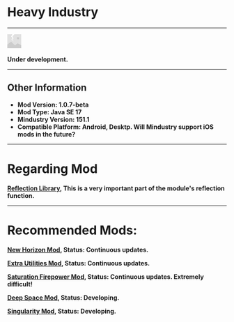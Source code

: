 # Heavy Industry

---

![Logo](assets/sprites-override/effects/error.png)

**Under development.**

---

## Other Information

+ **Mod Version: 1.0.7-beta**
+ **Mod Type: Java SE 17**
+ **Mindustry Version: 151.1**
+ **Compatible Platform: Android, Desktp. Will Mindustry support iOS mods in the future?**

---

# Regarding Mod

**[Reflection Library](https://github.com/Eipusino/Template), This is a very important part of the module's reflection function.**

---

# Recommended Mods:

**[New Horizon Mod](https://github.com/Yuria-Shikibe/NewHorizonMod), Status: Continuous updates.**

**[Extra Utilities Mod](https://github.com/guiYMOUR/mindustry-Extra-Utilities-mod), Status: Continuous updates.**

**[Saturation Firepower Mod](https://github.com/RA2EXE/Saturation-Firepower), Status: Continuous updates. Extremely difficult!**

**[Deep Space Mod](https://github.com/Icexuegao/DeepSpace), Status: Developing.**

**[Singularity Mod](https://github.com/EB-wilson/Singularity), Status: Developing.**